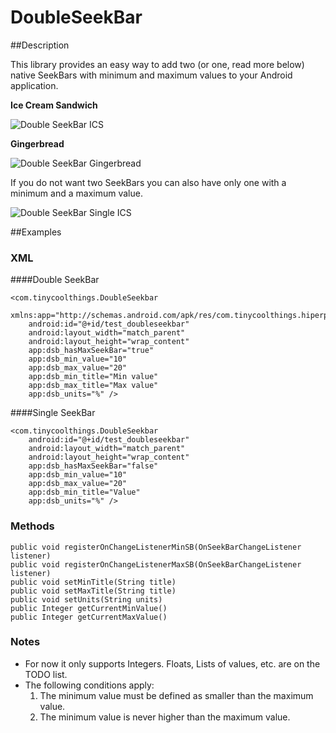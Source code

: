 DoubleSeekBar
=============

##Description

This library provides an easy way to add two (or one, read more below) native SeekBars with minimum and maximum values to your Android application.

<b>Ice Cream Sandwich</b>

![Double SeekBar ICS](http://www.tinycoolthings.com/double_seekbar_ics.png)

<b>Gingerbread</b>

![Double SeekBar Gingerbread](http://www.tinycoolthings.com/double_seekbar_gingerbread.png)

If you do not want two SeekBars you can also have only one with a minimum and a maximum value.

![Double SeekBar Single ICS](http://tinycoolthings.com/double_seekbar_single_ics.png)

##Examples

### XML

####Double SeekBar

    <com.tinycoolthings.DoubleSeekbar
        xmlns:app="http://schemas.android.com/apk/res/com.tinycoolthings.hiperprecos"
        android:id="@+id/test_doubleseekbar"
        android:layout_width="match_parent"
        android:layout_height="wrap_content"
        app:dsb_hasMaxSeekBar="true"
        app:dsb_min_value="10"
        app:dsb_max_value="20"
        app:dsb_min_title="Min value"
        app:dsb_max_title="Max value"
        app:dsb_units="%" />

####Single SeekBar

    <com.tinycoolthings.DoubleSeekbar
        android:id="@+id/test_doubleseekbar"
        android:layout_width="match_parent"
        android:layout_height="wrap_content"
        app:dsb_hasMaxSeekBar="false"
        app:dsb_min_value="10"
        app:dsb_max_value="20"
        app:dsb_min_title="Value"
        app:dsb_units="%" />

### Methods

    public void registerOnChangeListenerMinSB(OnSeekBarChangeListener listener)
    public void registerOnChangeListenerMaxSB(OnSeekBarChangeListener listener)
    public void setMinTitle(String title)
    public void setMaxTitle(String title)
    public void setUnits(String units)
    public Integer getCurrentMinValue()
    public Integer getCurrentMaxValue()

### Notes

* For now it only supports Integers. Floats, Lists of values, etc. are on the TODO list.
* The following conditions apply:
    1. The minimum value must be defined as smaller than the maximum value.
    3. The minimum value is never higher than the maximum value.
